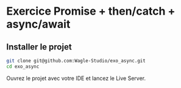 # Exercice Promise + then/catch + async/await

## Installer le projet

```bash
git clone git@github.com:Wagle-Studio/exo_async.git
cd exo_async
```

Ouvrez le projet avec votre IDE et lancez le Live Server.